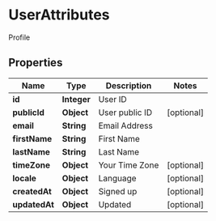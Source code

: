 

# UserAttributes

Profile

## Properties

| Name | Type | Description | Notes |
|------------ | ------------- | ------------- | -------------|
|**id** | **Integer** | User ID |  |
|**publicId** | **Object** | User public ID |  [optional] |
|**email** | **String** | Email Address |  |
|**firstName** | **String** | First Name |  |
|**lastName** | **String** | Last Name |  |
|**timeZone** | **Object** | Your Time Zone |  [optional] |
|**locale** | **Object** | Language |  [optional] |
|**createdAt** | **Object** | Signed up |  [optional] |
|**updatedAt** | **Object** | Updated |  [optional] |



